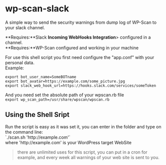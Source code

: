 # wp-scan-slack
A simple way to send the security warnings from dump log of WP-Scan to your slack channel.

**Requires:**Slack **Incoming WebHooks Integration**> configured in a channel.<br>
**Requires:**WP-Scan configured and working in your machine<br>

For use this shell script you first need configure the "app.conf" with your personal data.<br>
Example:<br>
```
export bot_user_name=SomeBOTname
export bot_avatar=https://example.com/some_picture.jpg
export slack_web_hook_url=https://hooks.slack.com/services/someToken
```

And you need set the absolute path of your wpscan.rb file<br>
`export wp_scan_path=/usr/share/wpscan/wpscan.rb`

<h2>Using the Shell Sript</h2>
Run the script is easy as it was set it, you can enter in the folder and type on the command line:<br>
`./scan.sh 'http://example.com'` <br>
where 'http://example.com' is your WordPress target WebSite

>there are unlimited uses for this script, you can put in a cron for example, and every week all warnings of your web site is sent to you.
